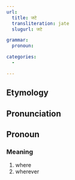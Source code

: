 ```yaml
---
url:
  title: जटे
  transliteration: jate
  slugurl: जटे

grammar: 
  pronoun:

categories: 
  - 

---
```


## Etymology

## Pronunciation


## Pronoun
### Meaning
1. where
2. wherever
